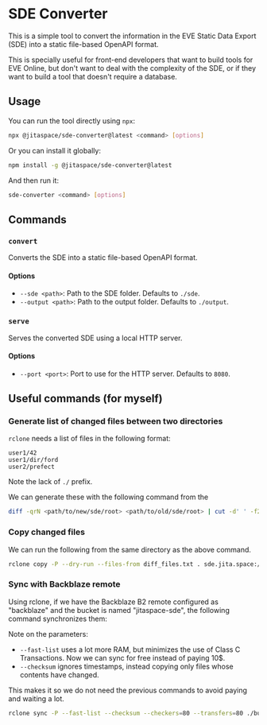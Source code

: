 # SDE Converter

This is a simple tool to convert the information in the EVE Static Data Export (SDE) into a static file-based OpenAPI format.

This is specially useful for front-end developers that want to build tools for EVE Online, but don't want to deal with the complexity of the SDE, or if they want to build a tool that doesn't require a database.

## Usage

You can run the tool directly using `npx`:

```bash
npx @jitaspace/sde-converter@latest <command> [options]
```

Or you can install it globally:

```bash
npm install -g @jitaspace/sde-converter@latest
```

And then run it:

```bash
sde-converter <command> [options]
```

## Commands

### `convert`

Converts the SDE into a static file-based OpenAPI format.

#### Options

- `--sde <path>`: Path to the SDE folder. Defaults to `./sde`.
- `--output <path>`: Path to the output folder. Defaults to `./output`.

### `serve`

Serves the converted SDE using a local HTTP server.

#### Options

- `--port <port>`: Port to use for the HTTP server. Defaults to `8080`.

## Useful commands (for myself)

### Generate list of changed files between two directories

`rclone` needs a list of files in the following format:
```
user1/42
user1/dir/ford
user2/prefect
```

Note the lack of `./` prefix.

We can generate these with the following command from the 

```bash
diff -qrN <path/to/new/sde/root> <path/to/old/sde/root> | cut -d' ' -f2 | cut -c 3- > diff_files.txt
```

### Copy changed files 

We can run the following from the same directory as the above command.

```bash
rclone copy -P --dry-run --files-from diff_files.txt . sde.jita.space:/jitaspace-sde/
```

### Sync with Backblaze remote

Using rclone, if we have the Backblaze B2 remote configured as "backblaze" and the bucket is named "jitaspace-sde", the following command synchronizes them:

Note on the parameters:
- `--fast-list` uses a lot more RAM, but minimizes the use of Class C Transactions. Now we can sync for free instead of paying 10$.
- `--checksum` ignores timestamps, instead copying only files whose contents have changed.

This makes it so we do not need the previous commands to avoid paying and waiting a lot.

```bash
rclone sync -P --fast-list --checksum --checkers=80 --transfers=80 ./bundled backblaze:/jitaspace-sde/bundled
```
